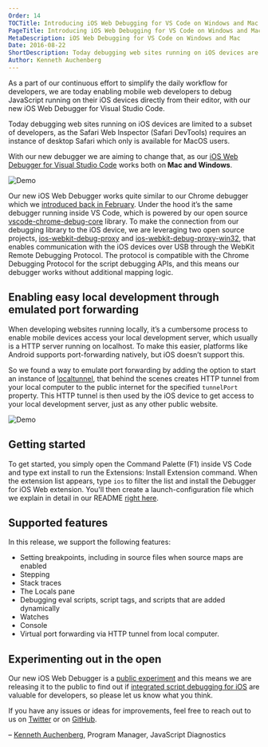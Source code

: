 ```yaml
---
Order: 14
TOCTitle: Introducing iOS Web Debugging for VS Code on Windows and Mac
PageTitle: Introducing iOS Web Debugging for VS Code on Windows and Mac
MetaDescription: iOS Web Debugging for VS Code on Windows and Mac
Date: 2016-08-22
ShortDescription: Today debugging web sites running on iOS devices are limited to a subset of developers, as the Safari Web Inspector (Safari DevTools) requires an instance of desktop Safari which only is available for MacOS users. With our new debugger we are aiming to change that, as our iOS Web Debugger for Visual Studio Code works both on Mac and Windows.
Author: Kenneth Auchenberg
---
```


As a part of our continuous effort to simplify the daily workflow for developers, we are today enabling mobile web developers to debug JavaScript running on their iOS devices directly from their editor, with our new iOS Web Debugger for Visual Studio Code.

Today debugging web sites running on iOS devices are limited to a subset of developers, as the Safari Web Inspector (Safari DevTools) requires an instance of desktop Safari which only is available for MacOS users.

With our new debugger we are aiming to change that, as our <a href="https://marketplace.visualstudio.com/items?itemName=msjsdiag.debugger-for-ios-web">iOS Web Debugger for Visual Studio Code</a> works both on<strong> Mac and Windows</strong>.

![Demo](2016_08_22_ios-debugger-splash.png)

Our new iOS Web Debugger works quite similar to our Chrome debugger which we <a href="http://code.visualstudio.com/blogs/2016/02/23/introducing-chrome-debugger-for-vs-code">introduced back in February</a>. Under the hood it’s the same debugger running inside VS Code, which is powered by our open source <a href="https://github.com/Microsoft/vscode-chrome-debug-core">vscode-chrome-debug-core</a> library. To make the connection from our debugging library to the iOS device, we are leveraging two open source projects, <a href="https://github.com/google/ios-webkit-debug-proxy">ios-webkit-debug-proxy</a> and <a href="https://github.com/artygus/ios-webkit-debug-proxy-win32">ios-webkit-debug-proxy-win32</a>, that enables communication with the iOS devices over USB through the WebKit Remote Debugging Protocol. The protocol is compatible with the Chrome Debugging Protocol for the script debugging APIs, and this means our debugger works without additional mapping logic.

<h2>Enabling easy local development through emulated port forwarding</h2>
When developing websites running locally, it’s a cumbersome process to enable mobile devices access your local development server, which usually is a HTTP server running on localhost. To make this easier, platforms like Android supports port-forwarding natively, but iOS doesn’t support this.

So we found a way to emulate port forwarding by adding the option to start an instance of <a href="https://localtunnel.github.io/www/">localtunnel</a>, that behind the scenes creates HTTP tunnel from your local computer to the public internet for the specified <code>tunnelPort</code> property. This HTTP tunnel is then used by the iOS device to get access to your local development server, just as any other public website.

![Demo](2016_08_22_ios-debugger-demo.gif)

<h2>Getting started</h2>

To get started, you simply open the Command Palette (F1) inside VS Code and type ext install to run the Extensions: Install Extension command. When the extension list appears, type <code>ios</code> to filter the list and install the Debugger for iOS Web extension. You'll then create a launch-configuration file which we explain in detail in our README <a href="https://github.com/Microsoft/vscode-ios-web-debug">right here</a>.

<h2>Supported features</h2>

In this release, we support the following features:
<ul>
 	<li>Setting breakpoints, including in source files when source maps are enabled</li>
 	<li>Stepping</li>
  <li>Stack traces</li>
 	<li>The Locals pane</li>
 	<li>Debugging eval scripts, script tags, and scripts that are added dynamically</li>
 	<li>Watches</li>
  <li>Console</li>
  <li>Virtual port forwarding via HTTP tunnel from local computer.</li>
</ul>

<h2>Experimenting out in the open</h2>

Our new iOS Web Debugger is a <u>public experiment</u> and this means we are releasing it to the public to find out if <u>integrated script debugging for iOS</u> are valuable for developers, so please let us know what you think.

If you have any issues or ideas for improvements, feel free to reach out to us on <a href="https://twitter.com/code">Twitter</a> or on <a href="https://github.com/Microsoft/vscode-ios-web-debug">GitHub</a>.

–
<a href="https://twitter.com/auchenberg">Kenneth Auchenberg</a>, Program Manager, JavaScript Diagnostics